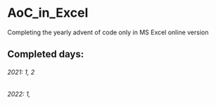# AoC_in_Excel
Completing the yearly advent of code only in MS Excel online version

## Completed days:
###### 2021: 1, 2
###### 2022: 1, 
